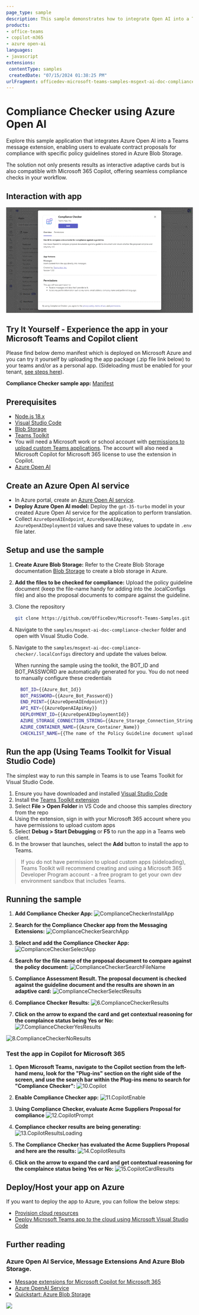 ```yaml
---
page_type: sample
description: This sample demonstrates how to integrate Open AI into a Teams message extension to evaluate contract proposals against policy checklists.
products:
- office-teams
- copilot-m365
- azure open-ai
languages:
- javascript
extensions:
 contentType: samples
 createdDate: "07/15/2024 01:38:25 PM"
urlFragment: officedev-microsoft-teams-samples-msgext-ai-doc-compliance-checker-js
---
```


# Compliance Checker using Azure Open AI

Explore this sample application that integrates Azure Open AI into a Teams message extension, enabling users to evaluate contract proposals for compliance with specific policy guidelines stored in Azure Blob Storage. 

The solution not only presents results as interactive adaptive cards but is also compatible with Microsoft 365 Copilot, offering seamless compliance checks in your workflow.


## Interaction with app

 ![msgext-doc-compliance-checkerGif](Images/msgext-doc-compliance-checkerGif.gif)

## Try It Yourself - Experience the app in your Microsoft Teams and Copilot client
Please find below demo manifest which is deployed on Microsoft Azure and you can try it yourself by uploading the app package (.zip file link below) to your teams and/or as a personal app. (Sideloading must be enabled for your tenant, [see steps here](https://docs.microsoft.com/microsoftteams/platform/concepts/build-and-test/prepare-your-o365-tenant#enable-custom-teams-apps-and-turn-on-custom-app-uploading)).

**Compliance Checker sample app:** [Manifest](/samples/msgext-ai-doc-compliance-checker/demo-manifest/AIComplianceChecker.zip)

## Prerequisites

- [Node.js 18.x](https://nodejs.org/download/release/v18.18.2/)
- [Visual Studio Code](https://code.visualstudio.com/)
- [Blob Storage](https://learn.microsoft.com/en-us/azure/storage/blobs/storage-quickstart-blobs-portal)
- [Teams Toolkit](https://marketplace.visualstudio.com/items?itemName=TeamsDevApp.ms-teams-vscode-extension)
- You will need a Microsoft work or school account with [permissions to upload custom Teams applications](https://learn.microsoft.com/microsoftteams/platform/concepts/build-and-test/prepare-your-o365-tenant#enable-custom-teams-apps-and-turn-on-custom-app-uploading). The account will also need a Microsoft Copilot for Microsoft 365 license to use the extension in Copilot.
- [Azure Open AI](https://learn.microsoft.com/en-us/azure/ai-services/openai/quickstart?tabs=command-line&pivots=programming-language-studio)

## Create an Azure Open AI service

- In Azure portal, create an [Azure Open AI service](https://learn.microsoft.com/en-us/azure/ai-services/openai/how-to/create-resource?pivots=web-portal).
- **Deploy Azure Open AI model:** Deploy the `gpt-35-turbo` model in your created Azure Open AI service for the application to perform translation.
- Collect `AzureOpenAIEndpoint`, `AzureOpenAIApiKey`, `AzureOpenAIDeploymentId` values and save these values to update in `.env` file later.

## Setup and use the sample

1) **Create Azure Blob Storage:**
Refer to the Create Blob Storage documentation [Blob Storage](https://learn.microsoft.com/en-us/azure/storage/blobs/storage-quickstart-blobs-portal) to create a blob storage in Azure.

1) **Add the files to be checked for compliance:**
Upload the policy guideline document (keep the file-name handy for adding into the .localConfigs file) and also the proposal documents to compare against the guideline.

1) Clone the repository

    ```bash
    git clone https://github.com/OfficeDev/Microsoft-Teams-Samples.git
    ```
1) Navigate to the `samples/msgext-ai-doc-compliance-checker` folder and open with Visual Studio Code.

1) Navigate to the `samples/msgext-ai-doc-compliance-checker/.localConfigs` directory and update the values below.

   When running the sample using the toolkit, the BOT_ID and BOT_PASSWORD are automatically generated for you. You do not need to manually configure these credentials
    ```bash
      BOT_ID={{Azure_Bot_Id}} 
      BOT_PASSWORD={{Azure_Bot_Password}}
      END_POINT={{AzureOpenAIEndpoint}}
      API_KEY={{AzureOpenAIApiKey}}
      DEPLOYMENT_ID={{AzureOpenAIDeploymentId}}
      AZURE_STORAGE_CONNECTION_STRING={{Azure_Storage_Connection_String}}
      AZURE_CONTAINER_NAME={{Azure_Container_Name}}
      CHECKLIST_NAME={{The name of the Policy Guideline document uploaded in Azure Blob should include the file extension. Supported file formats are: .pdf , .docx, .txt}}
   ```

## Run the app (Using Teams Toolkit for Visual Studio Code)

The simplest way to run this sample in Teams is to use Teams Toolkit for Visual Studio Code.

1. Ensure you have downloaded and installed [Visual Studio Code](https://code.visualstudio.com/docs/setup/setup-overview)
1. Install the [Teams Toolkit extension](https://marketplace.visualstudio.com/items?itemName=TeamsDevApp.ms-teams-vscode-extension)
1. Select **File > Open Folder** in VS Code and choose this samples directory from the repo
1. Using the extension, sign in with your Microsoft 365 account where you have permissions to upload custom apps
1. Select **Debug > Start Debugging** or **F5** to run the app in a Teams web client.
1. In the browser that launches, select the **Add** button to install the app to Teams.

> If you do not have permission to upload custom apps (sideloading), Teams Toolkit will recommend creating and using a Microsoft 365 Developer Program account - a free program to get your own dev environment sandbox that includes Teams.

## Running the sample

1) **Add Compliance Checker App:**
![ComplianceCheckerInstallApp](Images/1.ComplianceCheckerInstallApp.png)

1) **Search for the Compliance Checker app from the Messaging Extensions:**
![ComplianceCheckerSearchApp](Images/2.ComplianceCheckerSearchApp.png)

1) **Select and add the Compliance Checker App:**
![ComplianceCheckerSelectApp](Images/3.ComplianceCheckerSelectApp.png)

1) **Search for the file name of the proposal document to compare against the policy document:**
![ComplianceCheckerSearchFileName](Images/4.ComplianceCheckerSearchFileName.png)

1) **Compliance Assessment Result. The proposal document is checked against the guideline document and the results are shown in an adaptive card:**
![ComplianceCheckerSelectResults](Images/5.ComplianceCheckerSelectResults.png)

1) **Compliance Checker Results:**
![6.ComplianceCheckerResults](Images/6.ComplianceCheckerResults.png)

1) **Click on the arrow to expand the card and get contextual reasoning for the complaince status being Yes or No:**
![7.ComplianceCheckerYesResults](Images/7.ComplianceCheckerYesResults.png)

![8.ComplianceCheckerNoResults](Images/8.ComplianceCheckerNoResults.png)

### Test the app in Copilot for Microsoft 365

1) **Open Microsoft Teams, navigate to the Copilot section from the left-hand menu, look for the "Plug-ins" section on the right side of the screen, and use the search bar within the Plug-ins menu to search for "Compliance Checker":**
![10.Copilot](Images/10.Copilot.png)

1) **Enable Compliance Checker app:**
![11.CopilotEnable](Images/11.CopilotEnable.png)

1) **Using Compliance Checker, evaluate Acme Suppliers Proposal for compliance**
![12.CopilotPrompt](Images/12.CopilotPrompt.png)

1) **Compliance checker results are being generating:**
![13.CopilotResultsLoading](Images/13.CopilotResultsLoading.png)

1) **The Compliance Checker has evaluated the Acme Suppliers Proposal and here are the results:**
![14.CopilotResults](Images/14.CopilotResults.png)

1) **Click on the arrow to expand the card and get contextual reasoning for the complaince status being Yes or No:**
![15.CopilotCardResults](Images/15.CopilotCardResults.png)

## Deploy/Host your app on Azure
If you want to deploy the app to Azure, you can follow the below steps:
- [Provision cloud resources](https://learn.microsoft.com/en-us/microsoftteams/platform/toolkit/provision)
- [Deploy Microsoft Teams app to the cloud using Microsoft Visual Studio Code](https://learn.microsoft.com/en-us/microsoftteams/platform/toolkit/deploy)

## Further reading

### Azure Open AI Service, Message Extensions And Azure Blob Storage.

- [Message extensions for Microsoft Copilot for Microsoft 365](https://learn.microsoft.com/en-us/microsoft-365-copilot/extensibility/overview-message-extension-bot)
- [Azure OpenAI Service](https://learn.microsoft.com/azure/ai-services/openai/overview)
- [Quickstart: Azure Blob Storage](https://learn.microsoft.com/azure/storage/blobs/storage-quickstart-blobs-nodejs?tabs=managed-identity%2Croles-azure-portal%2Csign-in-azure-cli)

<img src="https://pnptelemetry.azurewebsites.net/microsoft-teams-samples/samples/msgext-ai-doc-compliance-checker" />